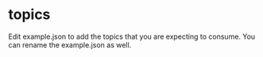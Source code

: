 # topics

Edit example.json to add the topics that you are expecting to consume.  You can rename the example.json as well.